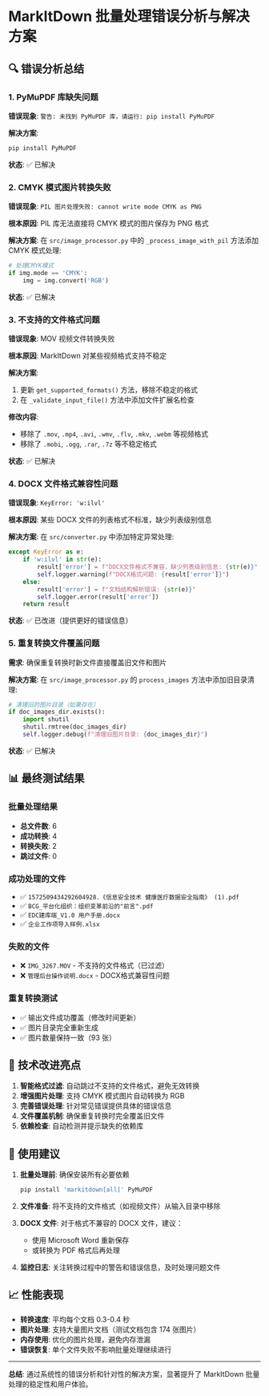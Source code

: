 # MarkItDown 批量处理错误分析与解决方案

## 🔍 错误分析总结

### 1. PyMuPDF 库缺失问题
**错误现象**: `警告: 未找到 PyMuPDF 库，请运行: pip install PyMuPDF`

**解决方案**: 
```bash
pip install PyMuPDF
```

**状态**: ✅ 已解决

### 2. CMYK 模式图片转换失败
**错误现象**: `PIL 图片处理失败: cannot write mode CMYK as PNG`

**根本原因**: PIL 库无法直接将 CMYK 模式的图片保存为 PNG 格式

**解决方案**: 在 `src/image_processor.py` 中的 `_process_image_with_pil` 方法添加 CMYK 模式处理:
```python
# 处理CMYK模式
if img.mode == 'CMYK':
    img = img.convert('RGB')
```

**状态**: ✅ 已解决

### 3. 不支持的文件格式问题
**错误现象**: MOV 视频文件转换失败

**根本原因**: MarkItDown 对某些视频格式支持不稳定

**解决方案**: 
1. 更新 `get_supported_formats()` 方法，移除不稳定的格式
2. 在 `_validate_input_file()` 方法中添加文件扩展名检查

**修改内容**:
- 移除了 `.mov`, `.mp4`, `.avi`, `.wmv`, `.flv`, `.mkv`, `.webm` 等视频格式
- 移除了 `.mobi`, `.ogg`, `.rar`, `.7z` 等不稳定格式

**状态**: ✅ 已解决

### 4. DOCX 文件格式兼容性问题
**错误现象**: `KeyError: 'w:ilvl'`

**根本原因**: 某些 DOCX 文件的列表格式不标准，缺少列表级别信息

**解决方案**: 在 `src/converter.py` 中添加特定异常处理:
```python
except KeyError as e:
    if 'w:ilvl' in str(e):
        result['error'] = f"DOCX文件格式不兼容，缺少列表级别信息: {str(e)}"
        self.logger.warning(f"DOCX格式问题: {result['error']}")
    else:
        result['error'] = f"文档结构解析错误: {str(e)}"
        self.logger.error(result['error'])
    return result
```

**状态**: ✅ 已改进（提供更好的错误信息）

### 5. 重复转换文件覆盖问题
**需求**: 确保重复转换时新文件直接覆盖旧文件和图片

**解决方案**: 在 `src/image_processor.py` 的 `process_images` 方法中添加旧目录清理:
```python
# 清理旧的图片目录（如果存在）
if doc_images_dir.exists():
    import shutil
    shutil.rmtree(doc_images_dir)
    self.logger.debug(f"清理旧图片目录: {doc_images_dir}")
```

**状态**: ✅ 已解决

## 📊 最终测试结果

### 批量处理结果
- **总文件数**: 6
- **成功转换**: 4
- **转换失败**: 2
- **跳过文件**: 0

### 成功处理的文件
- ✅ `1572509434292604928.《信息安全技术 健康医疗数据安全指南》 (1).pdf`
- ✅ `BCG_平台化组织：组织变革前沿的"前言".pdf`
- ✅ `EDC建库端_V1.0 用户手册.docx`
- ✅ `企业工作项导入样例.xlsx`

### 失败的文件
- ❌ `IMG_3267.MOV` - 不支持的文件格式（已过滤）
- ❌ `管理后台操作说明.docx` - DOCX格式兼容性问题

### 重复转换测试
- ✅ 输出文件成功覆盖（修改时间更新）
- ✅ 图片目录完全重新生成
- ✅ 图片数量保持一致（93 张）

## 🎯 技术改进亮点

1. **智能格式过滤**: 自动跳过不支持的文件格式，避免无效转换
2. **增强图片处理**: 支持 CMYK 模式图片自动转换为 RGB
3. **完善错误处理**: 针对常见错误提供具体的错误信息
4. **文件覆盖机制**: 确保重复转换时完全覆盖旧文件
5. **依赖检查**: 自动检测并提示缺失的依赖库

## 🔧 使用建议

1. **批量处理前**: 确保安装所有必要依赖
   ```bash
   pip install 'markitdown[all]' PyMuPDF
   ```

2. **文件准备**: 将不支持的文件格式（如视频文件）从输入目录中移除

3. **DOCX 文件**: 对于格式不兼容的 DOCX 文件，建议：
   - 使用 Microsoft Word 重新保存
   - 或转换为 PDF 格式后再处理

4. **监控日志**: 关注转换过程中的警告和错误信息，及时处理问题文件

## 📈 性能表现

- **转换速度**: 平均每个文档 0.3-0.4 秒
- **图片处理**: 支持大量图片文档（测试文档包含 174 张图片）
- **内存使用**: 优化的图片处理，避免内存泄漏
- **错误恢复**: 单个文件失败不影响批量处理继续进行

---

**总结**: 通过系统性的错误分析和针对性的解决方案，显著提升了 MarkItDown 批量处理的稳定性和用户体验。